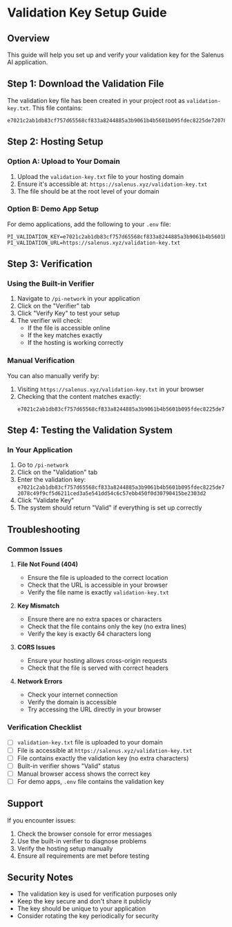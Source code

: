 # Validation Key Setup Guide

## Overview
This guide will help you set up and verify your validation key for the Salenus AI application.

## Step 1: Download the Validation File

The validation key file has been created in your project root as `validation-key.txt`. This file contains:
```
e7021c2ab1db83cf757d65568cf833a8244885a3b9061b4b5601b095fdec8225de72078c49f9cf5d6211ced3a5e541dd54c6c57ebb450f0d30790415be2303d2
```

## Step 2: Hosting Setup

### Option A: Upload to Your Domain
1. Upload the `validation-key.txt` file to your hosting domain
2. Ensure it's accessible at: `https://salenus.xyz/validation-key.txt`
3. The file should be at the root level of your domain

### Option B: Demo App Setup
For demo applications, add the following to your `.env` file:
```env
PI_VALIDATION_KEY=e7021c2ab1db83cf757d65568cf833a8244885a3b9061b4b5601b095fdec8225de72078c49f9cf5d6211ced3a5e541dd54c6c57ebb450f0d30790415be2303d2
PI_VALIDATION_URL=https://salenus.xyz/validation-key.txt
```

## Step 3: Verification

### Using the Built-in Verifier
1. Navigate to `/pi-network` in your application
2. Click on the "Verifier" tab
3. Click "Verify Key" to test your setup
4. The verifier will check:
   - If the file is accessible online
   - If the key matches exactly
   - If the hosting is working correctly

### Manual Verification
You can also manually verify by:
1. Visiting `https://salenus.xyz/validation-key.txt` in your browser
2. Checking that the content matches exactly:
   ```
   e7021c2ab1db83cf757d65568cf833a8244885a3b9061b4b5601b095fdec8225de72078c49f9cf5d6211ced3a5e541dd54c6c57ebb450f0d30790415be2303d2
   ```

## Step 4: Testing the Validation System

### In Your Application
1. Go to `/pi-network`
2. Click on the "Validation" tab
3. Enter the validation key: `e7021c2ab1db83cf757d65568cf833a8244885a3b9061b4b5601b095fdec8225de72078c49f9cf5d6211ced3a5e541dd54c6c57ebb450f0d30790415be2303d2`
4. Click "Validate Key"
5. The system should return "Valid" if everything is set up correctly

## Troubleshooting

### Common Issues

1. **File Not Found (404)**
   - Ensure the file is uploaded to the correct location
   - Check that the URL is accessible in your browser
   - Verify the file name is exactly `validation-key.txt`

2. **Key Mismatch**
   - Ensure there are no extra spaces or characters
   - Check that the file contains only the key (no extra lines)
   - Verify the key is exactly 64 characters long

3. **CORS Issues**
   - Ensure your hosting allows cross-origin requests
   - Check that the file is served with correct headers

4. **Network Errors**
   - Check your internet connection
   - Verify the domain is accessible
   - Try accessing the URL directly in your browser

### Verification Checklist

- [ ] `validation-key.txt` file is uploaded to your domain
- [ ] File is accessible at `https://salenus.xyz/validation-key.txt`
- [ ] File contains exactly the validation key (no extra characters)
- [ ] Built-in verifier shows "Valid" status
- [ ] Manual browser access shows the correct key
- [ ] For demo apps, `.env` file contains the validation key

## Support

If you encounter issues:
1. Check the browser console for error messages
2. Use the built-in verifier to diagnose problems
3. Verify the hosting setup manually
4. Ensure all requirements are met before testing

## Security Notes

- The validation key is used for verification purposes only
- Keep the key secure and don't share it publicly
- The key should be unique to your application
- Consider rotating the key periodically for security 